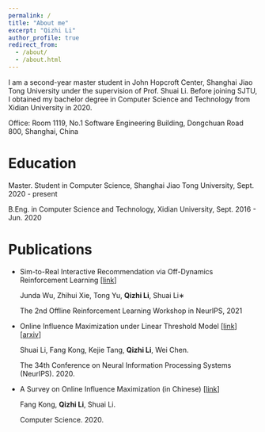 ```yaml
---
permalink: /
title: "About me"
excerpt: "Qizhi Li"
author_profile: true
redirect_from: 
  - /about/
  - /about.html
---
```


I am a second-year master student in John Hopcroft Center, Shanghai Jiao Tong University under the supervision of Prof. Shuai Li. Before joining SJTU, I obtained my bachelor degree in Computer Science and Technology from Xidian University in 2020.

Office: Room 1119, No.1 Software Engineering Building, Dongchuan Road 800, Shanghai, China

# Education
Master. Student in Computer Science, Shanghai Jiao Tong University, Sept. 2020 - present

B.Eng. in Computer Science and Technology, Xidian University, Sept. 2016 - Jun. 2020

# Publications

- Sim-to-Real Interactive Recommendation via Off-Dynamics Reinforcement Learning [[link](https://offline-rl-neurips.github.io/2021/pdf/50.pdf)]

  Junda Wu, Zhihui Xie, Tong Yu, **Qizhi Li**, Shuai Li∗

  The 2nd Offline Reinforcement Learning Workshop in NeurIPS, 2021

- Online Influence Maximization under Linear Threshold Model [[link](https://proceedings.neurips.cc/paper/2020/hash/0d352b4d3a317e3eae221199fdb49651-Abstract.html)] [[arxiv](https://arxiv.org/abs/2011.06378)]

  Shuai Li, Fang Kong, Kejie Tang, **Qizhi Li**, Wei Chen.

  The 34th Conference on Neural Information Processing Systems (NeurIPS). 2020.

- A Survey on Online Influence Maximization (in Chinese) [[link](http://www.jsjkx.com/CN/10.11896/jsjkx.200200071)]

  Fang Kong, **Qizhi Li**, Shuai Li.

  Computer Science. 2020.


